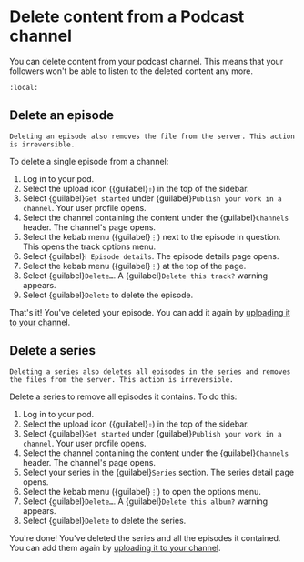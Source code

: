 # Delete content from a Podcast channel

You can delete content from your podcast channel. This means that your followers won't be able to listen to the deleted content any more.

```{contents}
:local:
```

## Delete an episode

```{warning}
Deleting an episode also removes the file from the server. This action is irreversible.
```

To delete a single episode from a channel:

1. Log in to your pod.
2. Select the upload icon ({guilabel}`⇧`) in the top of the sidebar.
3. Select {guilabel}`Get started` under {guilabel}`Publish your work in a channel`. Your user profile opens.
4. Select the channel containing the content under the {guilabel}`Channels` header. The channel's page opens.
5. Select the kebab menu ({guilabel}`⋮`) next to the episode in question. This opens the track options menu.
6. Select {guilabel}`ℹ︎ Episode details`. The episode details page opens.
7. Select the kebab menu ({guilabel}`⋮`) at the top of the page.
8. Select {guilabel}`Delete…`. A {guilabel}`Delete this track?` warning appears.
9. Select {guilabel}`Delete` to delete the episode.

That's it! You've deleted your episode. You can add it again by [uploading it to your channel](upload_podcast.md).

## Delete a series

```{warning}
Deleting a series also deletes all episodes in the series and removes the files from the server. This action is irreversible.
```

Delete a series to remove all episodes it contains. To do this:

1. Log in to your pod.
2. Select the upload icon ({guilabel}`⇧`) in the top of the sidebar.
3. Select {guilabel}`Get started` under {guilabel}`Publish your work in a channel`. Your user profile opens.
4. Select the channel containing the content under the {guilabel}`Channels` header. The channel's page opens.
5. Select your series in the {guilabel}`Series` section. The series detail page opens.
6. Select the kebab menu ({guilabel}`⋮`) to open the options menu.
7. Select {guilabel}`Delete…`. A {guilabel}`Delete this album?` warning appears.
8. Select {guilabel}`Delete` to delete the series.

You're done! You've deleted the series and all the episodes it contained. You can add them again by [uploading it to your channel](upload_podcast.md).
